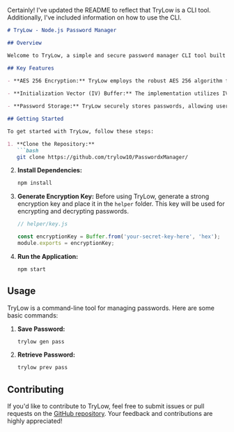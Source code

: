 Certainly! I've updated the README to reflect that TryLow is a CLI tool. Additionally, I've included information on how to use the CLI.

```markdown
# TryLow - Node.js Password Manager

## Overview

Welcome to TryLow, a simple and secure password manager CLI tool built with Node.js. This project is part of the Frontend Master course on Node.js, and it focuses on creating a password manager that securely stores and retrieves passwords using the AES 256 algorithm.

## Key Features

- **AES 256 Encryption:** TryLow employs the robust AES 256 algorithm for encrypting and decrypting passwords, ensuring strong security measures.
  
- **Initialization Vector (IV) Buffer:** The implementation utilizes IV buffers to add an additional layer of security to the encryption process, making it more resistant to certain types of attacks.

- **Password Storage:** TryLow securely stores passwords, allowing users to save and retrieve their credentials with confidence.

## Getting Started

To get started with TryLow, follow these steps:

1. **Clone the Repository:**
   ```bash
   git clone https://github.com/trylow10/PasswordxManager/
   ```

2. **Install Dependencies:**
   ```bash
   npm install
   ```

3. **Generate Encryption Key:**
   Before using TryLow, generate a strong encryption key and place it in the `helper` folder. This key will be used for encrypting and decrypting passwords.
   
   ```javascript
   // helper/key.js

   const encryptionKey = Buffer.from('your-secret-key-here', 'hex');
   module.exports = encryptionKey;
   ```

4. **Run the Application:**
   ```bash
   npm start
   ```

## Usage

TryLow is a command-line tool for managing passwords. Here are some basic commands:

1. **Save Password:**
   ```bash
   trylow gen pass
   ```
2. **Retrieve Password:**
   ```bash
   trylow prev pass
   ```

## Contributing

If you'd like to contribute to TryLow, feel free to submit issues or pull requests on the [GitHub repository](https://github.com/your-username/TryLow). Your feedback and contributions are highly appreciated!
